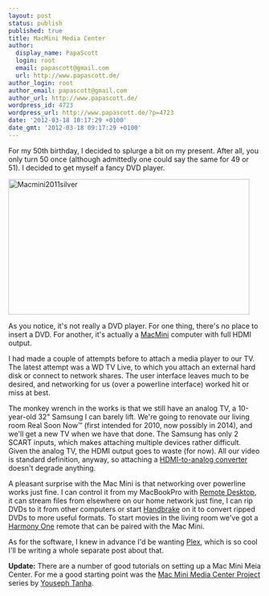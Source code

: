 ```yaml
---
layout: post
status: publish
published: true
title: MacMini Media Center
author:
  display_name: PapaScott
  login: root
  email: papascott@gmail.com
  url: http://www.papascott.de/
author_login: root
author_email: papascott@gmail.com
author_url: http://www.papascott.de/
wordpress_id: 4723
wordpress_url: http://www.papascott.de/?p=4723
date: '2012-03-18 10:17:29 +0100'
date_gmt: '2012-03-18 09:17:29 +0100'
---
```

<p>For my 50th birthday, I decided to splurge a bit on my present. After all, you only turn 50 once (although admittedly one could say the same for 49 or 51). I decided to get myself a fancy DVD player.</p>
<p><img src="http://www.papascott.de/wordpress/wp-content/uploads/2012/03/macmini2011silver.jpg"  alt="Macmini2011silver"  border="0"  width="480"  height="270" /></p>
<p>As you notice, it's not really a DVD player. For one thing, there's no place to insert a DVD. For another, it's actually a <a href="http://www.apple.com/macmini/">MacMini</a> computer with full HDMI output.</p>
<p>I had made a couple of attempts before to attach a media player to our TV. The latest attempt was a WD TV Live, to which you attach an external hard disk or connect to network shares. The user interface leaves much to be desired, and networking for us (over a powerline interface) worked hit or miss at best.</p>
<p>The monkey wrench in the works is that we still have an analog TV, a 10-year-old 32" Samsung I can barely lift. We're going to renovate our living room Real Soon Now™ (first intended for 2010, now possibly in 2014), and we'll get a new TV when we have that done. The Samsung has only 2 SCART inputs, which makes attaching multiple devices rather difficult. Given the analog TV, the HDMI output goes to waste (for now). All our video is standard definition, anyway, so attaching a <a href="http://www.amazon.de/gp/product/B002CBN81S/ref=as_li_ss_tl?ie=UTF8&amp;tag=papascott-21&amp;linkCode=as2&amp;camp=1638&amp;creative=19454&amp;creativeASIN=B002CBN81S">HDMI-to-analog converter</a> doesn't degrade anything.</p>
<p>A pleasant surprise with the Mac Mini is that networking over powerline works just fine. I can control it from my MacBookPro with <a href="http://www.apple.com/remotedesktop/">Remote Desktop</a>, it can stream files from elsewhere on our home network just fine, I can rip DVDs to it from other computers or start <a href="http://handbrake.fr/">Handbrake</a> on it to convert ripped DVDs to more useful formats. To start movies in the living room we've got a <a href="http://www.logitech.com/en-roeu/remotes/universal-remotes/devices/8717">Harmony One</a> remote that can be paired with the Mac Mini.</p>
<p>As for the software, I knew in advance I'd be wanting <a href="http://www.plexapp.com/">Plex</a>, which is so cool I'll be writing a whole separate post about that.</p>
<p><strong>Update:</strong> There are a number of good tutorials on setting up a Mac Mini Meia Center. For me a good starting point was the <a href="http://www.yousephtanha.com/blog/2011/02/09/mac-mini-media-center-project-part-1/">Mac Mini Media Center Project</a> series by <a href="http://www.yousephtanha.com/blog/">Youseph Tanha</a>.</p>
